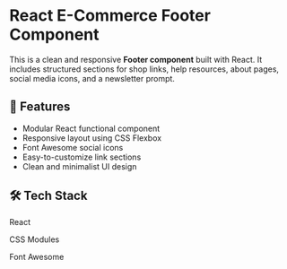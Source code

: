 # React E-Commerce Footer Component

This is a clean and responsive **Footer component** built with React. It includes structured sections for shop links, help resources, about pages, social media icons, and a newsletter prompt.

## 🧩 Features

- Modular React functional component
- Responsive layout using CSS Flexbox
- Font Awesome social icons
- Easy-to-customize link sections
- Clean and minimalist UI design

## 🛠️ Tech Stack
React

CSS Modules

Font Awesome

